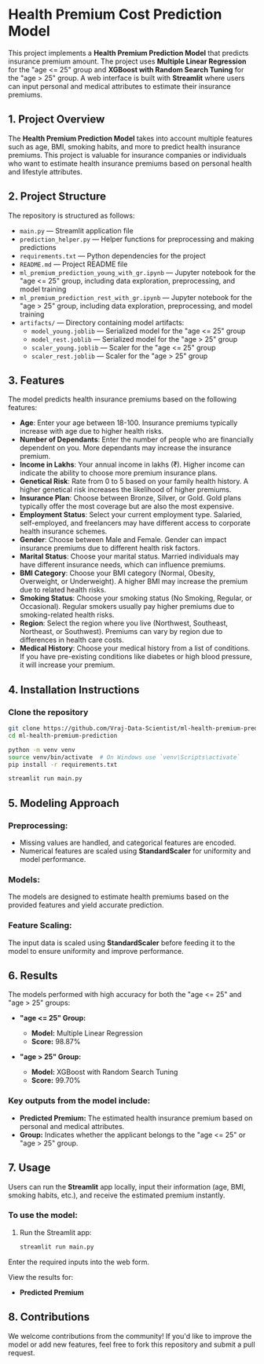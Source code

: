 # Health Premium Cost Prediction Model

This project implements a **Health Premium Prediction Model** that predicts insurance premium amount. The project uses **Multiple Linear Regression** for the "age <= 25" group and **XGBoost with Random Search Tuning** for the "age > 25" group. A web interface is built with **Streamlit** where users can input personal and medical attributes to estimate their insurance premiums.

## 1. Project Overview

The **Health Premium Prediction Model** takes into account multiple features such as age, BMI, smoking habits, and more to predict health insurance premiums. This project is valuable for insurance companies or individuals who want to estimate health insurance premiums based on personal health and lifestyle attributes.

## 2. Project Structure

The repository is structured as follows:

- `main.py` — Streamlit application file
- `prediction_helper.py` — Helper functions for preprocessing and making predictions
- `requirements.txt` — Python dependencies for the project
- `README.md` — Project README file
- `ml_premium_prediction_young_with_gr.ipynb` — Jupyter notebook for the "age <= 25" group, including data exploration, preprocessing, and model training
- `ml_premium_prediction_rest_with_gr.ipynb` — Jupyter notebook for the "age > 25" group, including data exploration, preprocessing, and model training
- `artifacts/` — Directory containing model artifacts:
  - `model_young.joblib` — Serialized model for the "age <= 25" group
  - `model_rest.joblib` — Serialized model for the "age > 25" group
  - `scaler_young.joblib` — Scaler for the "age <= 25" group
  - `scaler_rest.joblib` — Scaler for the "age > 25" group

## 3. Features

The model predicts health insurance premiums based on the following features:

- **Age**: Enter your age between 18-100. Insurance premiums typically increase with age due to higher health risks.
- **Number of Dependants**: Enter the number of people who are financially dependent on you. More dependants may increase the insurance premium.
- **Income in Lakhs**: Your annual income in lakhs (₹). Higher income can indicate the ability to choose more premium insurance plans.
- **Genetical Risk**: Rate from 0 to 5 based on your family health history. A higher genetical risk increases the likelihood of higher premiums.
- **Insurance Plan**: Choose between Bronze, Silver, or Gold. Gold plans typically offer the most coverage but are also the most expensive.
- **Employment Status**: Select your current employment type. Salaried, self-employed, and freelancers may have different access to corporate health insurance schemes.
- **Gender**: Choose between Male and Female. Gender can impact insurance premiums due to different health risk factors.
- **Marital Status**: Choose your marital status. Married individuals may have different insurance needs, which can influence premiums.
- **BMI Category**: Choose your BMI category (Normal, Obesity, Overweight, or Underweight). A higher BMI may increase the premium due to related health risks.
- **Smoking Status**: Choose your smoking status (No Smoking, Regular, or Occasional). Regular smokers usually pay higher premiums due to smoking-related health risks.
- **Region**: Select the region where you live (Northwest, Southeast, Northeast, or Southwest). Premiums can vary by region due to differences in health care costs.
- **Medical History**: Choose your medical history from a list of conditions. If you have pre-existing conditions like diabetes or high blood pressure, it will increase your premium.


## 4. Installation Instructions

### Clone the repository
```bash
git clone https://github.com/Vraj-Data-Scientist/ml-health-premium-prediction.git
cd ml-health-premium-prediction

python -m venv venv
source venv/bin/activate  # On Windows use `venv\Scripts\activate`
pip install -r requirements.txt

streamlit run main.py
```

## 5. Modeling Approach

### Preprocessing:
- Missing values are handled, and categorical features are encoded.
- Numerical features are scaled using **StandardScaler** for uniformity and model performance.

### Models:
The models are designed to estimate health premiums based on the provided features and yield accurate prediction.

### Feature Scaling:
The input data is scaled using **StandardScaler** before feeding it to the model to ensure uniformity and improve performance.

## 6. Results

The models performed with high accuracy for both the "age <= 25" and "age > 25" groups:

- **"age <= 25" Group:**
  - **Model:** Multiple Linear Regression
  - **Score:** 98.87%
  
- **"age > 25" Group:**
  - **Model:** XGBoost with Random Search Tuning
  - **Score:** 99.70%

### Key outputs from the model include:
- **Predicted Premium:** The estimated health insurance premium based on personal and medical attributes.
- **Group:** Indicates whether the applicant belongs to the "age <= 25" or "age > 25" group.

## 7. Usage

Users can run the **Streamlit** app locally, input their information (age, BMI, smoking habits, etc.), and receive the estimated premium instantly.

### To use the model:

1. Run the Streamlit app:
   ```bash
   streamlit run main.py
   ```

Enter the required inputs into the web form.

View the results for:

- **Predicted Premium**

## 8. Contributions

We welcome contributions from the community! If you'd like to improve the model or add new features, feel free to fork this repository and submit a pull request.

